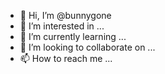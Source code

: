 - 👋 Hi, I’m @bunnygone
- 👀 I’m interested in ...
- 🌱 I’m currently learning ...
- 💞️ I’m looking to collaborate on ...
- 📫 How to reach me ...

<!---
bunnygone/bunnygone is a ✨ special ✨ repository because its `README.md` (this file) appears on your GitHub profile.
You can click the Preview link to take a look at your changes.
--->
